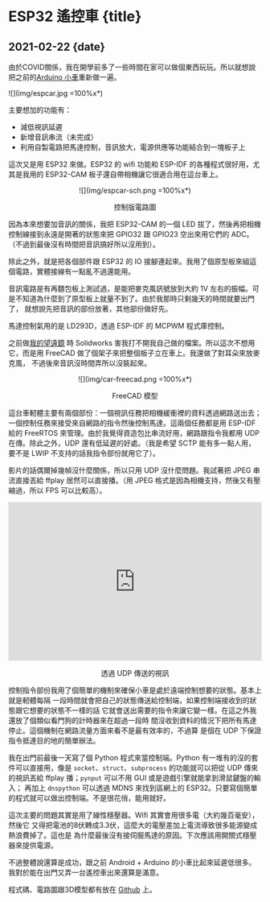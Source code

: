 # ESP32 遙控車 {title}
## 2021-02-22 {date}

由於COVID關係，我在開學前多了一些時間在家可以做個東西玩玩。所以就想說把之前的[Arduino
小車](6-arduino-car.zh-TW.html)重新做一遍。

![](img/espcar.jpg =100%x*)

主要想加的功能有：
- 減低視訊延遲
- 新增音訊串流（未完成）
- 利用自製電路把馬達控制，音訊放大，電源供應等功能結合到一塊板子上

這次又是用 ESP32 來做。ESP32 的 wifi 功能和 ESP-IDF
的各種程式很好用，尤其是我用的 ESP32-CAM 板子還自帶相機讓它很適合用在這台車上。

<center>
![](img/espcar-sch.png =100%x*)

控制版電路圖
</center>

因為本來想要加音訊的關係，我把 ESP32-CAM 的一個 LED
拔了，然後再把相機控制線接到永遠是開著的狀態來把 GPIO32 跟 GPIO23 空出來用它們的
ADC。（不過到最後沒有時間把音訊搞好所以沒用到）。

除此之外，就是把各個部件跟 ESP32 的 IO
接腳連起來。我用了個原型板來組這個電路，實體接線有一點亂不過還能用。

音訊電路是有再麵包板上測試過，是能把麥克風訊號放到大約 1V
左右的振幅。可是不知道為什麼到了原型板上就量不到了。由於我那時只剩幾天的時間就要出門了，
就想說先把音訊的部份放著，其他部份做好先。

馬達控制氣用的是 LD293D，透過 ESP-IDF 的 MCPWM 程式庫控制。

之前做[我的望遠鏡](/9/-telescope.zh-TW.html) 時 Solidworks
害我打不開我自己做的檔案。所以這次不想用它，而是用 FreeCAD
做了個架子來把整個板子立在車上。我還做了對耳朵來放麥克風，
不過後來音訊沒時間弄所以沒裝起來。

<center>
![](img/car-freecad.png =100%x*)

FreeCAD 模型
</center>

這台車軔體主要有兩個部份：一個視訊任務把相機緩衝裡的資料透過網路送出去；
一個控制任務來接受來自網路的指令然後控制馬達。這兩個任務都是用 ESP-IDF 給的 FreeRTOS
來管理。由於我覺得資造包比串流好用，網路跟指令我都用 UDP 在傳。除此之外，UDP
還有低延遲的好處。（我是希望 SCTP 能有多一點人用，要不是 LWIP
不支持的話我指令部份就用它了）。

影片的話偶爾掉幾幀沒什麼關係，所以只用 UDP 沒什麼問題。我試著把 JPEG
串流直接丟給 ffplay 居然可以直接播。（用 JPEG
格式是因為相機支持，然後又有壓縮過，所以 FPS 可以比較高）。

<center>
<iframe width="560" height="315" style="width: 100%" src="https://www.youtube.com/embed/SgkToEtFtQo" title="YouTube video player" frameborder="0" allow="accelerometer; autoplay; clipboard-write; encrypted-media; gyroscope; picture-in-picture" allowfullscreen></iframe>

透過 UDP 傳送的視訊
</center>

控制指令部份我用了個簡單的機制來確保小車是處於遠端控制想要的狀態。基本上就是軔體每隔
一段時間就會把自己的狀態傳送給控制端，如果控制端接收到的狀態跟它想要的狀態不一樣的話
它就會送出需要的指令來讓它變一樣。在這之外我還放了個類似看門狗的計時器來在超過一段時
間沒收到資料的情況下把所有馬達停止。這個機制在網路流量方面來看不是最有效率的，不過算
是個在 UDP 下保證指令抵達目的地的簡單辦法。

我在出門前最後一天寫了個 Python 程式來當控制端。Python
有一堆有的沒的套件可以直接用，像是 `socket`、`struct`、`subprocess`
的功能就可以把從 UDP 傳來的視訊丟給 ffplay 播；`pynput` 可以不用 GUI
或是遊戲引擎就能拿到滑鼠鍵盤的輸入； 再加上 `dnspython` 可以透過 MDNS
來找到區網上的 ESP32。只要寫個簡單的程式就可以做出控制端。不是很花俏，能用就好。

這次主要的問題其實是用了線性穩壓器。Wifi 其實會用很多電（大約幾百毫安），然後它
又得把電池的8伏轉成3.3伏，這麼大的電壓差加上電流導致很多能源變成熱浪費掉了。這也是
為什麼最後沒有接伺服馬達的原因。下次應該用開關式穩壓器來提供電源。

不過整體說還算是成功，跟之前 Android + Arduino
的小車比起來延遲低很多。我對於能在出門又弄一台遙控車出來還算是滿意。

程式碼、電路圖跟3D模型都有放在 [Github](https://github.com/Rio6/ESPCar) 上。
